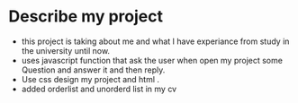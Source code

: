 # Describe my project
- this project is taking about me and what I have experiance from study in the university until now.
- uses javascript function that ask the user when open my project some Question and answer it and then reply.
- Use css design my project and html .
- added orderlist and unorderd list in my cv
